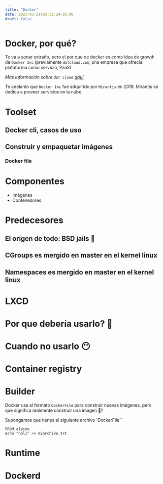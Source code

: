 ```yaml
---
title: "Docker"
date: 2023-03-31T05:31:24-05:00
draft: false
---
```


# Docker, por qué?

Te va a sonar extraño, pero el por que de docker es como idea de growth de
`Docker Inc` (previamente `dotcloud.com`, una empresa que ofrecía plataforma
como servicio, PaaS)

_Más información sobre `dot cloud`
[aquí](https://jpetazzo.github.io/2017/02/24/from-dotcloud-to-docker/)_

Te adelanto que `Docker Inc` fue adquirido por `Mirantis` en 2019. Mirantis se
dedica a proveer servicios en la nube.

# Toolset

## Docker cli, casos de uso

## Construir y empaquetar imágenes

### Docker file

# Componentes

- Imágenes
- Contenedores

# Predecesores

## El origen de todo: BSD jails 🔳

## CGroups es mergido en master en el kernel linux

## Namespaces es mergido en master en el kernel linux

# LXCD

# Por que debería usarlo? 🧐

# Cuando no usarlo 😶

# Container registry

# Builder

Docker usa el formato `DockerFile` para construir nuevas imágenes, pero que
significa realmente construir una imagen 🧐?

Supongamos que tienes el siguiente archivo `DockerFile``

```docker
FROM alpine
echo "holi" >> miarchivo.txt
```

# Runtime

# Dockerd
